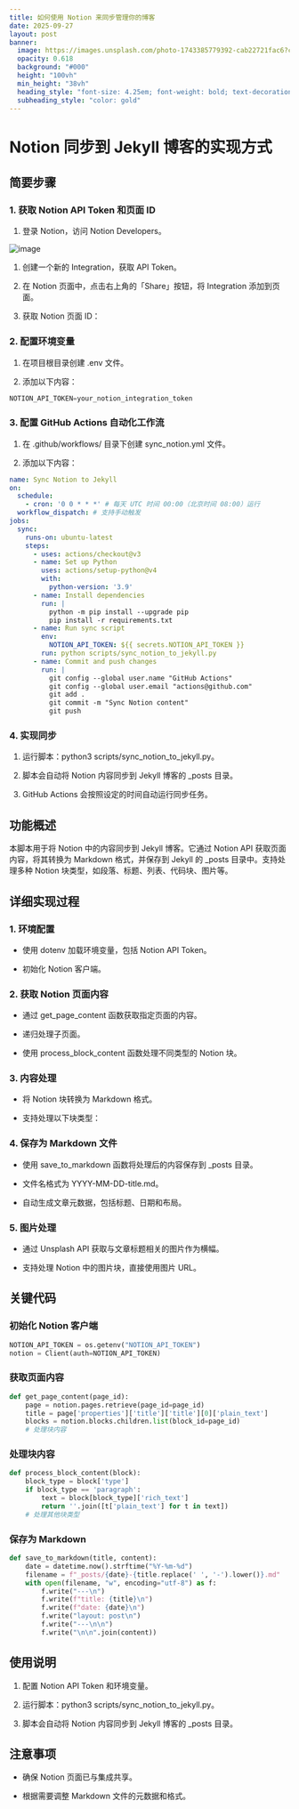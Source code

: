 ```yaml
---
title: 如何使用 Notion 来同步管理你的博客
date: 2025-09-27
layout: post
banner:
  image: https://images.unsplash.com/photo-1743385779392-cab22721fac6?crop=entropy&cs=tinysrgb&fit=max&fm=jpg&ixid=M3w2OTIwMzJ8MHwxfHJhbmRvbXx8fHx8fHx8fDE3NTg5OTc1ODZ8&ixlib=rb-4.1.0&q=80&w=1080
  opacity: 0.618
  background: "#000"
  height: "100vh"
  min_height: "38vh"
  heading_style: "font-size: 4.25em; font-weight: bold; text-decoration: underline"
  subheading_style: "color: gold"
---
```


# Notion 同步到 Jekyll 博客的实现方式

## 简要步骤

### 1. 获取 Notion API Token 和页面 ID

1. 登录 Notion，访问 Notion Developers。

![image](https://prod-files-secure.s3.us-west-2.amazonaws.com/a7a0cc5a-89b9-4cda-8686-1fba0ca52f40/d19c1afe-dea5-4312-9333-786b0ba83054/image.png?X-Amz-Algorithm=AWS4-HMAC-SHA256&X-Amz-Content-Sha256=UNSIGNED-PAYLOAD&X-Amz-Credential=ASIAZI2LB466UW4U4MQ3%2F20250927%2Fus-west-2%2Fs3%2Faws4_request&X-Amz-Date=20250927T182626Z&X-Amz-Expires=3600&X-Amz-Security-Token=IQoJb3JpZ2luX2VjECIaCXVzLXdlc3QtMiJGMEQCIQC6xadCCtCPuOFSf%2BipsZaqvzhiOc3VpvKBpOUaue7IRQIfP1eFKcV2kvRAQLJKtM2%2BecbmPSqKg8Ydfxv0MD%2BhASqIBAir%2F%2F%2F%2F%2F%2F%2F%2F%2F%2F8BEAAaDDYzNzQyMzE4MzgwNSIMpYPpsUOaqBRsWXImKtwDazE2Voa6nDT0wX0syefyFgzeWJZiisekWW5OI6IEP8E1vkcGt4%2BM%2FzDev791zmrsOHW3qOBe8fRXFfGjONB0fWWBTbhD27TDEcwn3ejJx3CIZd096xoomQfpyH3bFI5RmLACjeoQRh4IsJG593ZyDtSE2ZO3KLT3ex9n8nhy%2B21bhzexstAo40hWHibUIRcPBIr1CadcGVrfQBGUff7h7nCjEA3HjBz0VGen0Y3ZDdTJmjqgA%2BYRrS7PMA06xzc1iMzfsQVJakvnp6fqOIk7H3%2BBOqWNHIVv5Ed2XjhqVCeQ8tvWwQ%2Fzuh0I9w3xqT%2F%2FfPTz%2BVVenCKFRgx9U%2BSFU2TOUhRowmzJa0%2F2KBwOt%2BwkO%2BSzM01OehapLqRcVH2jrB26zqCcqz2WanwkC7qwHbojoeqxJPs%2B5a%2FmCo6C3E7QkMvS%2BQDKJJl4Q6%2FdtaRn7ZgxPb0wUv9usD%2FKIEVB6wYYIdaXd3Jc8GUapc9ZI%2BNBKy1sJkFpOl%2BlVqJsIavJKfq7LZ4rZxcGHnKa3pzydLqFdu9zhpJcSInnNnJcatxJgbSgqy0xdtIWDALsLv%2BBZ0fPHrjsmPs%2FxjLGh28wseocdeXKgTPEnLXYvuSrh8z0r420YsDIy3YjWAkwxr3gxgY6pgGXeLDLPOzl9Gur4jfmd%2BBQB6L3U2wMrLN%2FB0HWF8iEQHTTOkUKepZFHLRzA4ZzRjDjFQ2XF3TD7lrbNMRyflgR3%2B4zBdKunomMeN0PbqbOVbIQzebGKYoZ5kmhWxjH4T9EJRU8J%2FPevU%2B8NL3hkAzV8mrF3qqlcNvW6jACaU6NnvFRVDr1SWeNzLw59p6EpBc39nFd3YvwmEItrhhuJc5kMYwdg22b&X-Amz-Signature=74dee7d6463c1e6c73c3af85b5cb5fe8ab31103ea4daca67d7a4c1a81f156f46&X-Amz-SignedHeaders=host&x-amz-checksum-mode=ENABLED&x-id=GetObject)

1. 创建一个新的 Integration，获取 API Token。

1. 在 Notion 页面中，点击右上角的「Share」按钮，将 Integration 添加到页面。

1. 获取 Notion 页面 ID：


### 2. 配置环境变量

1. 在项目根目录创建 .env 文件。

1. 添加以下内容：

```javascript
NOTION_API_TOKEN=your_notion_integration_token
```

### 3. 配置 GitHub Actions 自动化工作流

1. 在 .github/workflows/ 目录下创建 sync_notion.yml 文件。

1. 添加以下内容：

```yaml
name: Sync Notion to Jekyll
on:
  schedule:
    - cron: '0 0 * * *' # 每天 UTC 时间 00:00（北京时间 08:00）运行
  workflow_dispatch: # 支持手动触发
jobs:
  sync:
    runs-on: ubuntu-latest
    steps:
      - uses: actions/checkout@v3
      - name: Set up Python
        uses: actions/setup-python@v4
        with:
          python-version: '3.9'
      - name: Install dependencies
        run: |
          python -m pip install --upgrade pip
          pip install -r requirements.txt
      - name: Run sync script
        env:
          NOTION_API_TOKEN: ${{ secrets.NOTION_API_TOKEN }}
        run: python scripts/sync_notion_to_jekyll.py
      - name: Commit and push changes
        run: |
          git config --global user.name "GitHub Actions"
          git config --global user.email "actions@github.com"
          git add .
          git commit -m "Sync Notion content"
          git push
```

### 4. 实现同步

1. 运行脚本：python3 scripts/sync_notion_to_jekyll.py。

1. 脚本会自动将 Notion 内容同步到 Jekyll 博客的 _posts 目录。

1. GitHub Actions 会按照设定的时间自动运行同步任务。

## 功能概述

本脚本用于将 Notion 中的内容同步到 Jekyll 博客。它通过 Notion API 获取页面内容，将其转换为 Markdown 格式，并保存到 Jekyll 的 _posts 目录中。支持处理多种 Notion 块类型，如段落、标题、列表、代码块、图片等。

## 详细实现过程

### 1. 环境配置

- 使用 dotenv 加载环境变量，包括 Notion API Token。

- 初始化 Notion 客户端。

### 2. 获取 Notion 页面内容

- 通过 get_page_content 函数获取指定页面的内容。

- 递归处理子页面。

- 使用 process_block_content 函数处理不同类型的 Notion 块。

### 3. 内容处理

- 将 Notion 块转换为 Markdown 格式。

- 支持处理以下块类型：


### 4. 保存为 Markdown 文件

- 使用 save_to_markdown 函数将处理后的内容保存到 _posts 目录。

- 文件名格式为 YYYY-MM-DD-title.md。

- 自动生成文章元数据，包括标题、日期和布局。

### 5. 图片处理

- 通过 Unsplash API 获取与文章标题相关的图片作为横幅。

- 支持处理 Notion 中的图片块，直接使用图片 URL。

## 关键代码

### 初始化 Notion 客户端

```python
NOTION_API_TOKEN = os.getenv("NOTION_API_TOKEN")
notion = Client(auth=NOTION_API_TOKEN)
```

### 获取页面内容

```python
def get_page_content(page_id):
    page = notion.pages.retrieve(page_id=page_id)
    title = page['properties']['title']['title'][0]['plain_text']
    blocks = notion.blocks.children.list(block_id=page_id)
    # 处理块内容
```

### 处理块内容

```python
def process_block_content(block):
    block_type = block['type']
    if block_type == 'paragraph':
        text = block[block_type]['rich_text']
        return ''.join([t['plain_text'] for t in text])
    # 处理其他块类型
```

### 保存为 Markdown

```python
def save_to_markdown(title, content):
    date = datetime.now().strftime("%Y-%m-%d")
    filename = f"_posts/{date}-{title.replace(' ', '-').lower()}.md"
    with open(filename, "w", encoding="utf-8") as f:
        f.write("---\n")
        f.write(f"title: {title}\n")
        f.write(f"date: {date}\n")
        f.write("layout: post\n")
        f.write("---\n\n")
        f.write("\n\n".join(content))
```

## 使用说明

1. 配置 Notion API Token 和环境变量。

1. 运行脚本：python3 scripts/sync_notion_to_jekyll.py。

1. 脚本会自动将 Notion 内容同步到 Jekyll 博客的 _posts 目录。

## 注意事项

- 确保 Notion 页面已与集成共享。

- 根据需要调整 Markdown 文件的元数据和格式。